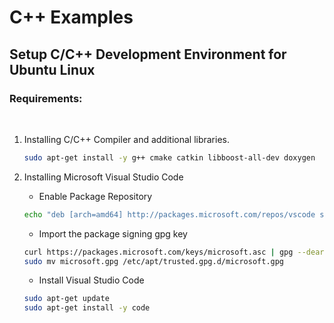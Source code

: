 # C++ Examples

## Setup C/C++ Development Environment for Ubuntu Linux

### Requirements:  

<br/>

1. Installing C/C++ Compiler and additional libraries.  

    ``` bash
    sudo apt-get install -y g++ cmake catkin libboost-all-dev doxygen
    ```

2. Installing Microsoft Visual Studio Code  

    * Enable Package Repository  

    ``` bash
    echo "deb [arch=amd64] http://packages.microsoft.com/repos/vscode stable main" | sudo tee /etc/apt/sources.list.d/vs-code.list
    ```

    * Import the package signing gpg key  

    ``` bash
    curl https://packages.microsoft.com/keys/microsoft.asc | gpg --dearmor > microsoft.gpg
    sudo mv microsoft.gpg /etc/apt/trusted.gpg.d/microsoft.gpg
    ```

    * Install Visual Studio Code  
    
    ``` bash
    sudo apt-get update
    sudo apt-get install -y code
    ```